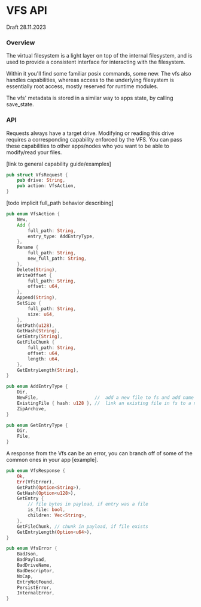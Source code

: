 # VFS API

Draft 28.11.2023

### Overview

The virtual filesystem is a light layer on top of the internal filesystem, and is used to provide a consistent interface for interacting with the filesystem.

Within it you'll find some familiar posix commands, some new. The vfs also handles capabilities, whereas access to the underlying filesystem is essentially root access, mostly reserved for runtime modules. 

The vfs' metadata is stored in a similar way to apps state, by calling save_state.

### API

Requests always have a target drive. Modifying or reading this drive requires a corresponding capability enforced by the VFS. You can pass these capabilities to other apps/nodes who you want to be able to modify/read your files.

[link to general capability guide/examples]

```rust
pub struct VfsRequest {
    pub drive: String,
    pub action: VfsAction,
}
```

[todo implicit full_path behavior describing]

```rust
pub enum VfsAction {
    New,
    Add {
        full_path: String,
        entry_type: AddEntryType,
    },
    Rename {
        full_path: String,
        new_full_path: String,
    },
    Delete(String),
    WriteOffset {
        full_path: String,
        offset: u64,
    },
    Append(String),
    SetSize {
        full_path: String,
        size: u64,
    },
    GetPath(u128),
    GetHash(String),
    GetEntry(String),
    GetFileChunk {
        full_path: String,
        offset: u64,
        length: u64,
    },
    GetEntryLength(String),
}

pub enum AddEntryType {
    Dir,
    NewFile,                     //  add a new file to fs and add name in vfs
    ExistingFile { hash: u128 }, //  link an existing file in fs to a new name in vfs
    ZipArchive,
}
```

```rust
pub enum GetEntryType {
    Dir,
    File,
}
```

A response from the Vfs can be an error, you can branch off of some of the common ones in your app [example]. 

```rust
pub enum VfsResponse {
    Ok,
    Err(VfsError),
    GetPath(Option<String>),
    GetHash(Option<u128>),
    GetEntry {
        // file bytes in payload, if entry was a file
        is_file: bool,
        children: Vec<String>,
    },
    GetFileChunk, // chunk in payload, if file exists
    GetEntryLength(Option<u64>),
}

pub enum VfsError {
    BadJson,
    BadPayload,
    BadDriveName,
    BadDescriptor,
    NoCap,
    EntryNotFound,
    PersistError,
    InternalError,
}
```